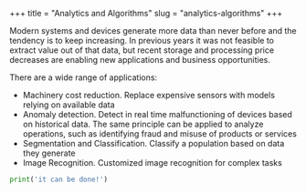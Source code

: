 
+++
title = "Analytics and Algorithms"
slug = "analytics-algorithms"
+++


Modern systems and devices generate more data than never before and the tendency is to keep increasing. In previous years it was not feasible to extract value out of that data, but recent storage and processing price decreases are enabling new applications and business opportunities.

There are a wide range of applications:

- Machinery cost reduction. Replace expensive sensors with models relying on available data
- Anomaly detection. Detect in real time malfunctioning of devices based on historical data. The same principle can be applied to analyze operations, such as identifying fraud and misuse of products or services
- Segmentation and Classification. Classify a population based on data they generate
- Image Recognition. Customized image recognition for complex tasks

```python
print('it can be done!')